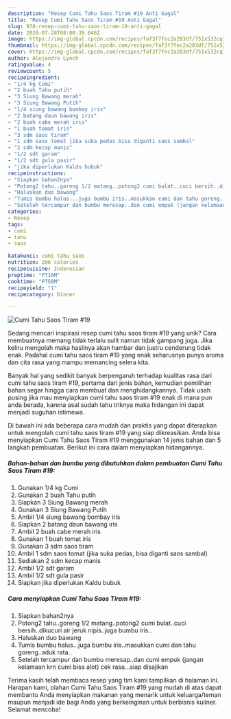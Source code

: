 ```yaml
---
description: "Resep Cumi Tahu Saos Tiram #19 Anti Gagal"
title: "Resep Cumi Tahu Saos Tiram #19 Anti Gagal"
slug: 978-resep-cumi-tahu-saos-tiram-19-anti-gagal
date: 2020-07-28T08:00:39.846Z
image: https://img-global.cpcdn.com/recipes/faf3f7fec2a203df/751x532cq70/cumi-tahu-saos-tiram-19-foto-resep-utama.jpg
thumbnail: https://img-global.cpcdn.com/recipes/faf3f7fec2a203df/751x532cq70/cumi-tahu-saos-tiram-19-foto-resep-utama.jpg
cover: https://img-global.cpcdn.com/recipes/faf3f7fec2a203df/751x532cq70/cumi-tahu-saos-tiram-19-foto-resep-utama.jpg
author: Alejandro Lynch
ratingvalue: 4
reviewcount: 5
recipeingredient:
- "1/4 kg Cumi"
- "2 buah Tahu putih"
- "3 Siung Bawang merah"
- "3 Siung Bawang Putih"
- "1/4 siung bawang bombay iris"
- "2 batang daun bawang iris"
- "2 buah cabe merah iris"
- "1 buah tomat iris"
- "3 sdm saos tiram"
- "1 sdm saos tomat jika suka pedas bisa diganti saos sambal"
- "2 sdm kecap manis"
- "1/2 sdt garam"
- "1/2 sdt gula pasir"
- "jika diperlukan Kaldu bubuk"
recipeinstructions:
- "Siapkan bahan2nya"
- "Potong2 tahu..goreng 1/2 matang..potong2 cumi bulat..cuci bersih..dikucuri air jeruk nipis..juga bumbu iris.."
- "Haluskan duo bawang"
- "Tumis bumbu halus...juga bumbu iris..masukkan cumi dan tahu goreng..aduk rata.."
- "Setelah tercampur dan bumbu meresap..dan cumi empuk (jangan kelamaan krn cumi bisa alot) cek rasa...siap disajikan"
categories:
- Resep
tags:
- cumi
- tahu
- saos

katakunci: cumi tahu saos 
nutrition: 206 calories
recipecuisine: Indonesian
preptime: "PT16M"
cooktime: "PT58M"
recipeyield: "1"
recipecategory: Dinner

---
```



![Cumi Tahu Saos Tiram #19](https://img-global.cpcdn.com/recipes/faf3f7fec2a203df/751x532cq70/cumi-tahu-saos-tiram-19-foto-resep-utama.jpg)

Sedang mencari inspirasi resep cumi tahu saos tiram #19 yang unik? Cara membuatnya memang tidak terlalu sulit namun tidak gampang juga. Jika keliru mengolah maka hasilnya akan hambar dan justru cenderung tidak enak. Padahal cumi tahu saos tiram #19 yang enak seharusnya punya aroma dan cita rasa yang mampu memancing selera kita.



Banyak hal yang sedikit banyak berpengaruh terhadap kualitas rasa dari cumi tahu saos tiram #19, pertama dari jenis bahan, kemudian pemilihan bahan segar hingga cara membuat dan menghidangkannya. Tidak usah pusing jika mau menyiapkan cumi tahu saos tiram #19 enak di mana pun anda berada, karena asal sudah tahu triknya maka hidangan ini dapat menjadi suguhan istimewa.


Di bawah ini ada beberapa cara mudah dan praktis yang dapat diterapkan untuk mengolah cumi tahu saos tiram #19 yang siap dikreasikan. Anda bisa menyiapkan Cumi Tahu Saos Tiram #19 menggunakan 14 jenis bahan dan 5 langkah pembuatan. Berikut ini cara dalam menyiapkan hidangannya.

<!--inarticleads1-->

##### Bahan-bahan dan bumbu yang dibutuhkan dalam pembuatan Cumi Tahu Saos Tiram #19:

1. Gunakan 1/4 kg Cumi
1. Gunakan 2 buah Tahu putih
1. Siapkan 3 Siung Bawang merah
1. Gunakan 3 Siung Bawang Putih
1. Ambil 1/4 siung bawang bombay iris
1. Siapkan 2 batang daun bawang iris
1. Ambil 2 buah cabe merah iris
1. Gunakan 1 buah tomat iris
1. Gunakan 3 sdm saos tiram
1. Ambil 1 sdm saos tomat (jika suka pedas, bisa diganti saos sambal)
1. Sediakan 2 sdm kecap manis
1. Ambil 1/2 sdt garam
1. Ambil 1/2 sdt gula pasir
1. Siapkan jika diperlukan Kaldu bubuk




<!--inarticleads2-->

##### Cara menyiapkan Cumi Tahu Saos Tiram #19:

1. Siapkan bahan2nya
1. Potong2 tahu..goreng 1/2 matang..potong2 cumi bulat..cuci bersih..dikucuri air jeruk nipis..juga bumbu iris..
1. Haluskan duo bawang
1. Tumis bumbu halus...juga bumbu iris..masukkan cumi dan tahu goreng..aduk rata..
1. Setelah tercampur dan bumbu meresap..dan cumi empuk (jangan kelamaan krn cumi bisa alot) cek rasa...siap disajikan




Terima kasih telah membaca resep yang tim kami tampilkan di halaman ini. Harapan kami, olahan Cumi Tahu Saos Tiram #19 yang mudah di atas dapat membantu Anda menyiapkan makanan yang menarik untuk keluarga/teman maupun menjadi ide bagi Anda yang berkeinginan untuk berbisnis kuliner. Selamat mencoba!
